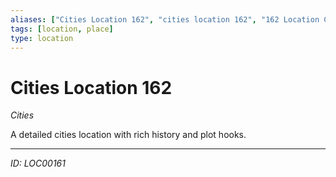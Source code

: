 ```yaml
---
aliases: ["Cities Location 162", "cities location 162", "162 Location Cities"]
tags: [location, place]
type: location
---
```


# Cities Location 162

*Cities*

A detailed cities location with rich history and plot hooks.

---
*ID: LOC00161*